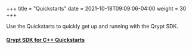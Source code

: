 +++
title = "Quickstarts"
date = 2021-10-18T09:09:06-04:00
weight = 30
+++

Use the Quickstarts to quickly get up and running with the Qrypt SDK.

#### [Qrypt SDK for C++ Quickstarts](cpp/)


